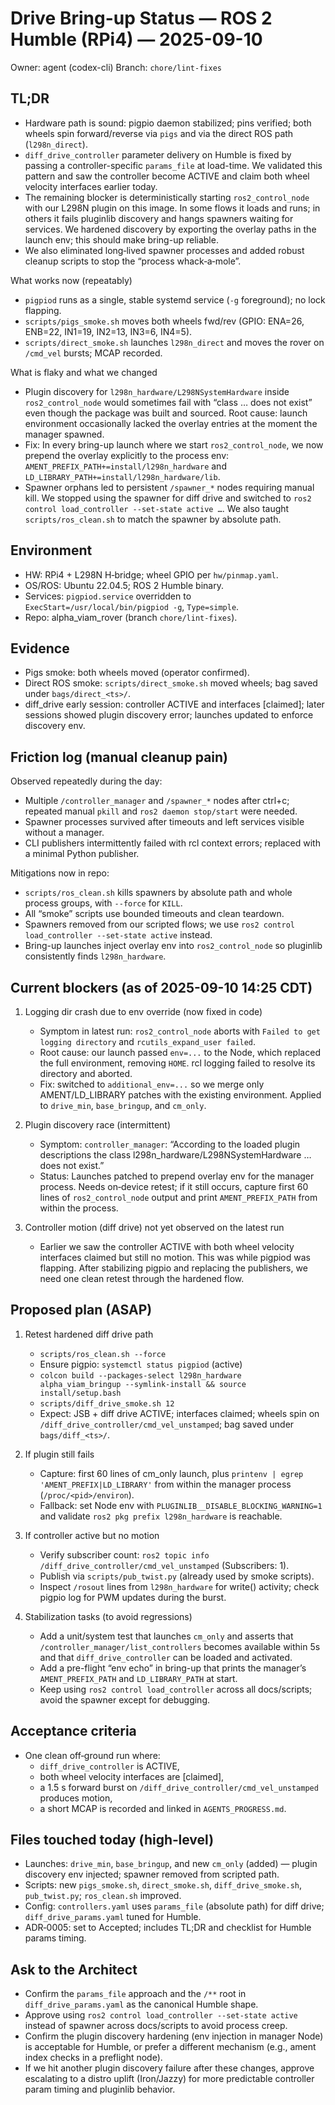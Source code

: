 # Drive Bring-up Status — ROS 2 Humble (RPi4) — 2025-09-10

Owner: agent (codex-cli)
Branch: `chore/lint-fixes`

## TL;DR

- Hardware path is sound: pigpio daemon stabilized; pins verified; both wheels spin forward/reverse via `pigs` and via the direct ROS path (`l298n_direct`).
- `diff_drive_controller` parameter delivery on Humble is fixed by passing a controller-specific `params_file` at load-time. We validated this pattern and saw the controller become ACTIVE and claim both wheel velocity interfaces earlier today.
- The remaining blocker is deterministically starting `ros2_control_node` with our L298N plugin on this image. In some flows it loads and runs; in others it fails pluginlib discovery and hangs spawners waiting for services. We hardened discovery by exporting the overlay paths in the launch env; this should make bring-up reliable.
- We also eliminated long‑lived spawner processes and added robust cleanup scripts to stop the “process whack‑a‑mole”.

What works now (repeatably)
- `pigpiod` runs as a single, stable systemd service (`-g` foreground); no lock flapping.
- `scripts/pigs_smoke.sh` moves both wheels fwd/rev (GPIO: ENA=26, ENB=22, IN1=19, IN2=13, IN3=6, IN4=5).
- `scripts/direct_smoke.sh` launches `l298n_direct` and moves the rover on `/cmd_vel` bursts; MCAP recorded.

What is flaky and what we changed
- Plugin discovery for `l298n_hardware/L298NSystemHardware` inside `ros2_control_node` would sometimes fail with “class … does not exist” even though the package was built and sourced. Root cause: launch environment occasionally lacked the overlay entries at the moment the manager spawned.
- Fix: In every bring-up launch where we start `ros2_control_node`, we now prepend the overlay explicitly to the process env: `AMENT_PREFIX_PATH+=install/l298n_hardware` and `LD_LIBRARY_PATH+=install/l298n_hardware/lib`.
- Spawner orphans led to persistent `/spawner_*` nodes requiring manual kill. We stopped using the spawner for diff drive and switched to `ros2 control load_controller --set-state active …`. We also taught `scripts/ros_clean.sh` to match the spawner by absolute path.

## Environment
- HW: RPi4 + L298N H‑bridge; wheel GPIO per `hw/pinmap.yaml`.
- OS/ROS: Ubuntu 22.04.5; ROS 2 Humble binary.
- Services: `pigpiod.service` overridden to `ExecStart=/usr/local/bin/pigpiod -g`, `Type=simple`.
- Repo: alpha_viam_rover (branch `chore/lint-fixes`).

## Evidence
- Pigs smoke: both wheels moved (operator confirmed).
- Direct ROS smoke: `scripts/direct_smoke.sh` moved wheels; bag saved under `bags/direct_<ts>/`.
- diff_drive early session: controller ACTIVE and interfaces [claimed]; later sessions showed plugin discovery error; launches updated to enforce discovery env.

## Friction log (manual cleanup pain)

Observed repeatedly during the day:
- Multiple `/controller_manager` and `/spawner_*` nodes after ctrl+c; repeated manual `pkill` and `ros2 daemon stop/start` were needed.
- Spawner processes survived after timeouts and left services visible without a manager.
- CLI publishers intermittently failed with rcl context errors; replaced with a minimal Python publisher.

Mitigations now in repo:
- `scripts/ros_clean.sh` kills spawners by absolute path and whole process groups, with `--force` for `KILL`.
- All “smoke” scripts use bounded timeouts and clean teardown.
- Spawners removed from our scripted flows; we use `ros2 control load_controller --set-state active` instead.
- Bring-up launches inject overlay env into `ros2_control_node` so pluginlib consistently finds `l298n_hardware`.

## Current blockers (as of 2025-09-10 14:25 CDT)

1) Logging dir crash due to env override (now fixed in code)
   - Symptom in latest run: `ros2_control_node` aborts with `Failed to get logging directory` and `rcutils_expand_user failed`.
   - Root cause: our launch passed `env=...` to the Node, which replaced the full environment, removing `HOME`. rcl logging failed to resolve its directory and aborted.
   - Fix: switched to `additional_env=...` so we merge only AMENT/LD_LIBRARY patches with the existing environment. Applied to `drive_min`, `base_bringup`, and `cm_only`.

2) Plugin discovery race (intermittent)
   - Symptom: `controller_manager`: “According to the loaded plugin descriptions the class l298n_hardware/L298NSystemHardware … does not exist.”
   - Status: Launches patched to prepend overlay env for the manager process. Needs on‑device retest; if it still occurs, capture first 60 lines of `ros2_control_node` output and print `AMENT_PREFIX_PATH` from within the process.

3) Controller motion (diff drive) not yet observed on the latest run
   - Earlier we saw the controller ACTIVE with both wheel velocity interfaces claimed but still no motion. This was while pigpiod was flapping. After stabilizing pigpio and replacing the publishers, we need one clean retest through the hardened flow.

## Proposed plan (ASAP)

1) Retest hardened diff drive path
   - `scripts/ros_clean.sh --force`
   - Ensure pigpio: `systemctl status pigpiod` (active)
   - `colcon build --packages-select l298n_hardware alpha_viam_bringup --symlink-install && source install/setup.bash`
   - `scripts/diff_drive_smoke.sh 12`
   - Expect: JSB + diff drive ACTIVE; interfaces claimed; wheels spin on `/diff_drive_controller/cmd_vel_unstamped`; bag saved under `bags/diff_<ts>/`.

2) If plugin still fails
   - Capture: first 60 lines of cm_only launch, plus `printenv | egrep 'AMENT_PREFIX|LD_LIBRARY'` from within the manager process (`/proc/<pid>/environ`).
   - Fallback: set Node env with `PLUGINLIB__DISABLE_BLOCKING_WARNING=1` and validate `ros2 pkg prefix l298n_hardware` is reachable.

3) If controller active but no motion
   - Verify subscriber count: `ros2 topic info /diff_drive_controller/cmd_vel_unstamped` (Subscribers: 1).
   - Publish via `scripts/pub_twist.py` (already used by smoke scripts).
   - Inspect `/rosout` lines from `l298n_hardware` for write() activity; check pigpio log for PWM updates during the burst.

4) Stabilization tasks (to avoid regressions)
   - Add a unit/system test that launches `cm_only` and asserts that `/controller_manager/list_controllers` becomes available within 5s and that `diff_drive_controller` can be loaded and activated.
   - Add a pre-flight “env echo” in bring-up that prints the manager’s `AMENT_PREFIX_PATH` and `LD_LIBRARY_PATH` at start.
   - Keep using `ros2 control load_controller` across all docs/scripts; avoid the spawner except for debugging.

## Acceptance criteria
- One clean off‑ground run where:
  - `diff_drive_controller` is ACTIVE,
  - both wheel velocity interfaces are [claimed],
  - a 1.5 s forward burst on `/diff_drive_controller/cmd_vel_unstamped` produces motion,
  - a short MCAP is recorded and linked in `AGENTS_PROGRESS.md`.

## Files touched today (high‑level)
- Launches: `drive_min`, `base_bringup`, and new `cm_only` (added) — plugin discovery env injected; spawner removed from scripted path.
- Scripts: new `pigs_smoke.sh`, `direct_smoke.sh`, `diff_drive_smoke.sh`, `pub_twist.py`; `ros_clean.sh` improved.
- Config: `controllers.yaml` uses `params_file` (absolute path) for diff drive; `diff_drive_params.yaml` tuned for Humble.
- ADR‑0005: set to Accepted; includes TL;DR and checklist for Humble params timing.

## Ask to the Architect
- Confirm the `params_file` approach and the `/**` root in `diff_drive_params.yaml` as the canonical Humble shape.
- Approve using `ros2 control load_controller --set-state active` instead of spawner across docs/scripts to avoid process creep.
- Confirm the plugin discovery hardening (env injection in manager Node) is acceptable for Humble, or prefer a different mechanism (e.g., ament index checks in a preflight node).
- If we hit another plugin discovery failure after these changes, approve escalating to a distro uplift (Iron/Jazzy) for more predictable controller param timing and pluginlib behavior.
